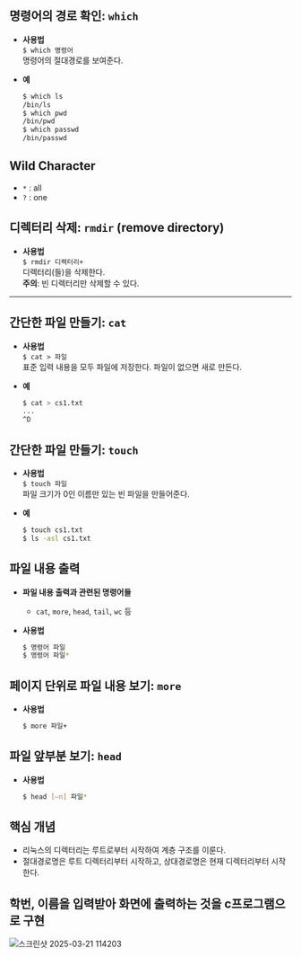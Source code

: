 ## 명령어의 경로 확인: `which`
- **사용법**  
  `$ which 명령어`  
  명령어의 절대경로를 보여준다.

- **예**  
  ```bash
  $ which ls  
  /bin/ls  
  $ which pwd  
  /bin/pwd  
  $ which passwd  
  /bin/passwd

## Wild Character
- `*` : all
- `?` : one

## 디렉터리 삭제: `rmdir` (remove directory)
- **사용법**  
  `$ rmdir 디렉터리+`  
  디렉터리(들)을 삭제한다.  
  **주의**: 빈 디렉터리만 삭제할 수 있다.

---

## 간단한 파일 만들기: `cat`
- **사용법**  
  `$ cat > 파일`  
  표준 입력 내용을 모두 파일에 저장한다. 파일이 없으면 새로 만든다.

- **예**  
  ```bash
  $ cat > cs1.txt  
  ...  
  ^D

## 간단한 파일 만들기: `touch`
- **사용법**  
  `$ touch 파일`  
  파일 크기가 0인 이름만 있는 빈 파일을 만들어준다.

- **예**  
  ```bash
  $ touch cs1.txt  
  $ ls -asl cs1.txt

## 파일 내용 출력
- **파일 내용 출력과 관련된 명령어들**
  - `cat`, `more`, `head`, `tail`, `wc` 등

- **사용법**
  ```bash
  $ 명령어 파일  
  $ 명령어 파일*

## 페이지 단위로 파일 내용 보기: `more`
- **사용법**
  ```bash
  $ more 파일+

## 파일 앞부분 보기: `head`
- **사용법**
  ```bash
  $ head [–n] 파일*

## 핵심 개념
- 리눅스의 디렉터리는 루트로부터 시작하여 계층 구조를 이룬다.
- 절대경로명은 루트 디렉터리부터 시작하고, 상대경로명은 현재 디렉터리부터 시작한다.

## 학번, 이름을 입력받아 화면에 출력하는 것을 c프로그램으로 구현
![스크린샷 2025-03-21 114203](https://github.com/user-attachments/assets/ca3555d2-2cd9-4939-b8d7-9da8654380a6)

